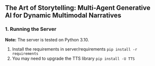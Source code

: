 ## The Art of Storytelling: Multi-Agent Generative AI for Dynamic Multimodal Narratives

### 1. Running the Server
**Note:** The server is tested on Python 3.10.
1. Install the requirements in server/requirements
   `pip install -r requirements`
2. You may need to upgrade the TTS library
   `pip install -U TTS`
